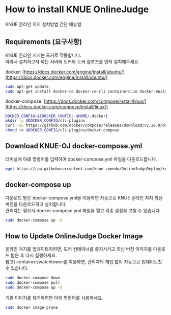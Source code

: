 # How to install KNUE OnlineJudge

KNUE 온라인 저지 설치방법 간단 매뉴얼   

## Requirements (요구사항)
KNUE 온라인 저지는 도커로 작동합니다.   
따라서 설치하고자 하는 서버에 도커와 도커 컴포즈를 먼저 설치해주세요.   

docker: [https://docs.docker.com/engine/install/ubuntu/](https://docs.docker.com/engine/install/ubuntu/)   

```bash
sudo apt-get update
sudo apt-get install docker-ce docker-ce-cli containerd.io docker-buildx-plugin docker-compose-plugin
```

docker-compose: [https://docs.docker.com/compose/install/linux/](https://docs.docker.com/compose/install/linux/)

```bash
DOCKER_CONFIG=${DOCKER_CONFIG:-$HOME/.docker}
mkdir -p $DOCKER_CONFIG/cli-plugins
curl -SL https://github.com/docker/compose/releases/download/v2.26.0/docker-compose-linux-x86_64 -o $DOCKER_CONFIG/cli-plugins/docker-compose
chmod +x $DOCKER_CONFIG/cli-plugins/docker-compose
```

## Download KNUE-OJ docker-compose.yml

터미널에 아래 명령어를 입력하여 docker-compose.yml 파일을 다운로드합니다.

```bash
wget https://raw.githubusercontent.com/knue-comedu/OnlineJudgeDeploy/knue-oj/docker-compose.yml
```

## docker-compose up

다운로드 받은 docker-compose.yml을 이용하면 자동으로 KNUE 온라인 저지 최신 버전을 다운로드하고 설치합니다.   
관리자는 필요시 docker-compose.yml 파일을 열고 각종 설정을 고칠 수 있습니다.   

```bash
sudo docker-compose up -d
```

## How to Update OnlineJudge Docker Image
온라인 저지를 업데이트하려면, 도커 컨테이너를 중지시키고 최신 버전 이미지를 다운로드 받은 후 다시 실행하세요.   
참고) containrrr/watchtower를 이용하면, 관리자의 개입 없이 자동으로 업데이트할 수 있습니다.

```bash
sudo docker-compose down
sudo docker-compose pull
sudo docker-compose up -d
```

기존 이미지를 제거하려면 아래 명령어를 사용하세요.

```bash
sudo docker image prune
```

